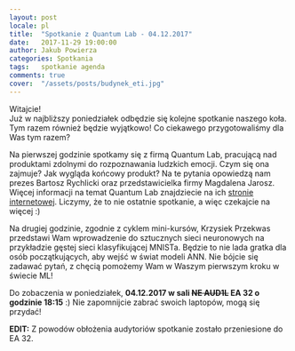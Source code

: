 ```yaml
---
layout: post
locale: pl
title:  "Spotkanie z Quantum Lab - 04.12.2017"
date:   2017-11-29 19:00:00
author: Jakub Powierza
categories: Spotkania
tags:	spotkanie agenda
comments: true
cover:  "/assets/posts/budynek_eti.jpg"
---
```


Witajcie!  
Już w najbliższy poniedziałek odbędzie się kolejne spotkanie naszego koła. Tym razem również będzie wyjątkowo! Co ciekawego przygotowaliśmy dla Was tym razem? 

Na pierwszej godzinie spotkamy się z firmą Quantum Lab, pracującą nad produktami zdolnymi do rozpoznawania ludzkich emocji. Czym się ona zajmuje? Jak wygląda końcowy produkt? Na te pytania opowiedzą nam prezes Bartosz Rychlicki oraz przedstawicielka firmy Magdalena Jarosz. Więcej informacji na temat Quantum Lab znajdziecie na ich [stronie internetowej](https://quantumlab.co/). Liczymy, że to nie ostatnie spotkanie, a więc czekajcie na więcej :)

Na drugiej godzinie, zgodnie z cyklem mini-kursów, Krzysiek Przekwas przedstawi Wam wprowadzenie do sztucznych sieci neuronowych na przykładzie gęstej sieci klasyfikującej MNISTa. Będzie to nie lada gratka dla osób początkujących, aby wejść w świat modeli ANN. Nie bójcie się zadawać pytań, z chęcią pomożemy Wam w Waszym pierwszym kroku w świecie ML!

Do zobaczenia w poniedziałek, **04.12.2017 w sali ~~NE AUD1L~~ EA 32 o godzinie 18:15** :) Nie zapomnijcie zabrać swoich laptopów, mogą się przydać!

**EDIT:** Z powodów obłożenia audytoriów spotkanie zostało przeniesione do EA 32.

